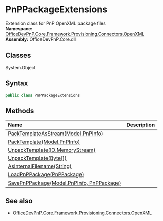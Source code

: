 # PnPPackageExtensions
Extension class for PnP OpenXML package files  
**Namespace:** [OfficeDevPnP.Core.Framework.Provisioning.Connectors.OpenXML](OfficeDevPnP.Core.Framework.Provisioning.Connectors.OpenXML.md)  
**Assembly:** OfficeDevPnP.Core.dll  
## Classes
System.Object  
## Syntax
```C#
public class PnPPackageExtensions
```
## Methods
|**Name**|**Description**|
|:-----|:-----|
| [PackTemplateAsStream(Model.PnPInfo)](PnPPackageExtensionsPackTemplateAsStreamModel.PnPInfo.md) | 
| [PackTemplate(Model.PnPInfo)](PnPPackageExtensionsPackTemplateModel.PnPInfo.md) | 
| [UnpackTemplate(IO.MemoryStream)](PnPPackageExtensionsUnpackTemplateIO.MemoryStream.md) | 
| [UnpackTemplate(Byte[])](PnPPackageExtensionsUnpackTemplateByte[].md) | 
| [AsInternalFilename(String)](PnPPackageExtensionsAsInternalFilenameString.md) | 
| [LoadPnPPackage(PnPPackage)](PnPPackageExtensionsLoadPnPPackagePnPPackage.md) | 
| [SavePnPPackage(Model.PnPInfo, PnPPackage)](PnPPackageExtensionsSavePnPPackageModel.PnPInfoPnPPackage.md) | 
## See also
- [OfficeDevPnP.Core.Framework.Provisioning.Connectors.OpenXML](OfficeDevPnP.Core.Framework.Provisioning.Connectors.OpenXML.md)
